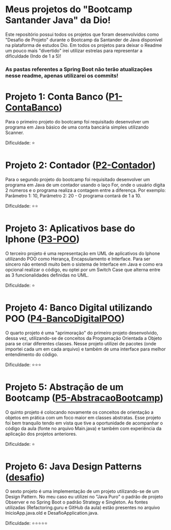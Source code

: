# Meus projetos do "Bootcamp Santander Java" da Dio!
Este repositório possui todos os projetos que foram desenvolvidos como "Desafio de Projeto" durante o Bootcamp da Santander de Java disponível na plataforma de estudos Dio.
Em todos os projetos para deixar o Readme um pouco mais "divertido" irei utilizar estrelas para representar a dificuldade (Indo de 1 a 5)!

### As pastas referentes a Spring Boot não terão atualizações nesse readme, apenas utilizarei os commits!

# Projeto 1: Conta Banco (<a href="https://github.com/dev-lfelipe/bootcamp-santander-java/tree/main/P1-ContaBanco">P1-ContaBanco</a>)
Para o primeiro projeto do bootcamp foi requisitado desenvolver um programa em Java básico de uma conta bancária simples utilizando Scanner.

Dificuldade: ⭐

# Projeto 2: Contador (<a href="https://github.com/dev-lfelipe/bootcamp-santander-java/tree/main/P2-Contador">P2-Contador</a>)
Para o segundo projeto do bootcamp foi requisitado desenvolver um programa em Java de um contador usando o laço For, onde o usuário digita 2 números e o programa realiza a contagem entre a diferença. Por exemplo: Parâmetro 1: 10, Parâmetro 2: 20 - O programa contará de 1 a 10.

Dificuldade: ⭐⭐

# Projeto 3: Aplicativos base do Iphone (<a href="https://github.com/dev-lfelipe/bootcamp-santander-java/tree/main/P3-POO">P3-POO</a>)
O terceiro projeto é uma representação em UML de aplicativos do Iphone utilizando POO como Herança, Encapsulamento e Interface. Para ser sincero não entendi muito bem o sistema de Interface em Java e como era opcional realizar o código, eu optei por um Switch Case que alterna entre as 3 funcionalidades definidas no UML.

Dificuldade: ⭐

# Projeto 4: Banco Digital utilizando POO (<a href="https://github.com/dev-lfelipe/bootcamp-santander-java/tree/main/P4-BancoDigitalPOO">P4-BancoDigitalPOO</a>)
O quarto projeto é uma "aprimoração" do primeiro projeto desenvolvido, dessa vez, utilizando-se de conceitos da Programação Orientada a Objeto para se criar diferentes classes. Nesse projeto utilizei de pacotes (onde importei cada um em cada arquivo) e também de uma interface para melhor entendimento do código.

Dificuldade: ⭐⭐⭐

# Projeto 5: Abstração de um Bootcamp (<a href="https://github.com/dev-lfelipe/bootcamp-santander-java/tree/main/P5-AbstracaoBootcamp">P5-AbstracaoBootcamp</a>)
O quinto projeto é colocando novamente os conceitos de orientação a objetos em prática com um foco maior em classes abstratas. Esse projeto foi bem tranquilo tendo em vista que tive a oportunidade de acompanhar o código da aula (fonte no arquivo Main.java) e também com experiência da aplicação dos projetos anteriores.

Dificuldade: ⭐

# Projeto 6: Java Design Patterns (<a href="https://github.com/dev-lfelipe/bootcamp-santander-java/tree/main/desafio">desafio</a>)
O sexto projeto é uma implementação de um projeto utilizando-se de um Design Pattern. No meu caso eu utilizei no "Java Puro" o padrão de projeto Observer e no Spring Boot o padrão Strategy e Singleton. As fontes utilizadas (Refactoring.guru e GitHub da aula) estão presentes no arquivo InicioApp.java.old e DesafioApplication.java.

Dificuldade: ⭐⭐⭐⭐⭐
